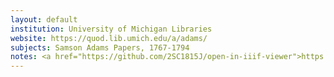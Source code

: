 ```yaml
---
layout: default
institution: University of Michigan Libraries
website: https://quod.lib.umich.edu/a/adams/
subjects: Samson Adams Papers, 1767-1794
notes: <a href="https://github.com/2SC1815J/open-in-iiif-viewer">https://github.com/2SC1815J/open-in-iiif-viewer</a> provides the easiest way of getting the manifest for objects in this site.
---
```

